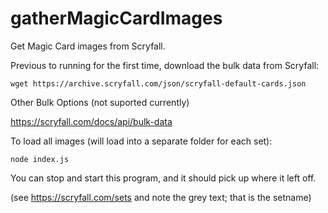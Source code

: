 # gatherMagicCardImages
Get Magic Card images from Scryfall.

Previous to running for the first time, download the bulk data from Scryfall:

```
wget https://archive.scryfall.com/json/scryfall-default-cards.json
```

Other Bulk Options (not suported currently)

https://scryfall.com/docs/api/bulk-data


To load all images (will load into a separate folder for each set):
```
node index.js
```

You can stop and start this program, and it should pick up where it left off.

(see https://scryfall.com/sets and note the grey text; that is the setname)


